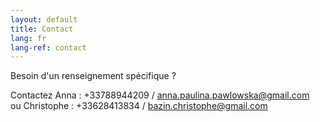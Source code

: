 ```yaml
---
layout: default
title: Contact
lang: fr
lang-ref: contact
---
```


<div class="row">
  <div class="col-12 text-center">
    <p>Besoin d'un renseignement spécifique ?</p>
    <p>Contactez Anna : +33788944209 / <a target="_blank" href="mailto:anna.paulina.pawlowska@gmail.com">anna.paulina.pawlowska@gmail.com</a><br />
    ou Christophe : +33628413834 / <a target="_blank" href="mailto:bazin.christophe@gmail.com">bazin.christophe@gmail.com</a></p>
</div>
